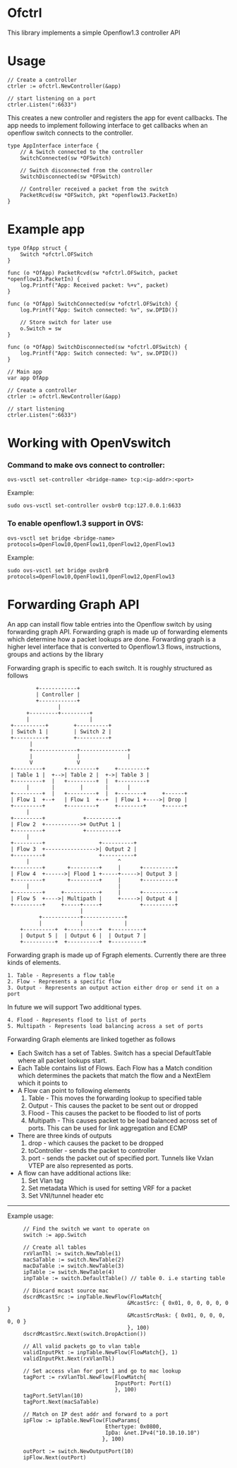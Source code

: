 # Ofctrl

This library implements a simple Openflow1.3 controller API

# Usage

    // Create a controller
    ctrler := ofctrl.NewController(&app)

    // start listening on a port
    ctrler.Listen(":6633")
    
This creates a new controller and registers the app for event callbacks. The app needs to implement following interface to get callbacks when an openflow switch connects to the controller.


    type AppInterface interface {
        // A Switch connected to the controller
        SwitchConnected(sw *OFSwitch)
    
        // Switch disconnected from the controller
        SwitchDisconnected(sw *OFSwitch)
    
        // Controller received a packet from the switch
        PacketRcvd(sw *OFSwitch, pkt *openflow13.PacketIn)
    }

# Example app

    type OfApp struct {
        Switch *ofctrl.OFSwitch
    }
    
    func (o *OfApp) PacketRcvd(sw *ofctrl.OFSwitch, packet *openflow13.PacketIn) {
        log.Printf("App: Received packet: %+v", packet)
    }
    
    func (o *OfApp) SwitchConnected(sw *ofctrl.OFSwitch) {
        log.Printf("App: Switch connected: %v", sw.DPID())
    
        // Store switch for later use
        o.Switch = sw
    }
    
    func (o *OfApp) SwitchDisconnected(sw *ofctrl.OFSwitch) {
        log.Printf("App: Switch connected: %v", sw.DPID())
    }

    // Main app
    var app OfApp
    
    // Create a controller
    ctrler := ofctrl.NewController(&app)
    
    // start listening
    ctrler.Listen(":6633")
    
# Working with OpenVswitch

### Command to make ovs connect to controller:
`ovs-vsctl set-controller <bridge-name> tcp:<ip-addr>:<port>`

Example:

    sudo ovs-vsctl set-controller ovsbr0 tcp:127.0.0.1:6633

### To enable openflow1.3 support in OVS:
`ovs-vsctl set bridge <bridge-name> protocols=OpenFlow10,OpenFlow11,OpenFlow12,OpenFlow13`

Example:

    sudo ovs-vsctl set bridge ovsbr0 protocols=OpenFlow10,OpenFlow11,OpenFlow12,OpenFlow13

# Forwarding Graph API
An app can install flow table entries into the Openflow switch by using forwarding graph API.
Forwarding graph is made up of forwarding elements which determine how a packet lookups are done. Forwarding graph is a higher level interface that is converted to Openflow1.3 flows, instructions, groups and actions by the library

 Forwarding graph is specific to each switch. It is roughly structured as follows
```
         +------------+
         | Controller |
         +------------+
                |
      +---------+---------+
      |                   |
 +----------+        +----------+
 | Switch 1 |        | Switch 2 |
 +----------+        +----------+
       |
       +--------------+---------------+
       |              |               |
       V              V
 +---------+      +---------+     +---------+
 | Table 1 |  +-->| Table 2 |  +->| Table 3 |
 +---------+  |   +---------+  |  +---------+
      |       |        |       |      |
 +---------+  |   +---------+  |  +--------+     +------+
 | Flow 1  +--+   | Flow 1  +--+  | Flow 1 +---->| Drop |
 +---------+      +---------+     +--------+     +------+
      |
 +---------+            +----------+
 | Flow 2  +----------->+ OutPut 1 |
 +---------+            +----------+
      |
 +---------+                 +----------+
 | Flow 3  +---------------->| Output 2 |
 +---------+                 +----------+
      |                            ^
 +---------+       +---------+     |      +----------+
 | Flow 4  +------>| Flood 1 +-----+----->| Output 3 |
 +---------+       +---------+     |      +----------+
      |                            |
 +---------+     +-----------+     |      +----------+
 | Flow 5  +---->| Multipath |     +----->| Output 4 |
 +---------+     +-----+-----+            +----------+
                       |
          +------------+-------------+
          |            |             |
    +----------+  +----------+  +----------+
    | Output 5 |  | Output 6 |  | Output 7 |
    +----------+  +----------+  +----------+
```

 Forwarding graph is made up of Fgraph elements. Currently there are three
 kinds of elements.
 
    1. Table - Represents a flow table
    2. Flow - Represents a specific flow 
    3. Output - Represents an output action either drop or send it on a port

In future we will support Two additional types.

    4. Flood - Represents flood to list of ports
    5. Multipath - Represents load balancing across a set of ports
    
Forwarding Graph elements are linked together as follows

 - Each Switch has a set of Tables. Switch has a special DefaultTable where all packet lookups start.
 - Each Table contains list of Flows. Each Flow has a Match condition which determines the packets that match the flow and a NextElem which it points to
 - A Flow can point to following elements
      1. Table - This moves the forwarding lookup to specified table
      2. Output - This causes the packet to be sent out or dropped
      3. Flood  - This causes the packet to be flooded to list of ports
      4. Multipath - This causes packet to be load balanced across set of ports. This can be used for link aggregation and ECMP
 - There are three kinds of outputs
      1. drop - which causes the packet to be dropped
      2. toController - sends the packet to controller
      3. port - sends the packet out of specified port. Tunnels like Vxlan VTEP are also represented as ports.
 - A flow can have additional actions like:
    1. Set Vlan tag
    2. Set metadata Which is used for setting VRF for a packet 
    3. Set VNI/tunnel header etc

 ----------------------------------------------------------------
 Example usage:
```
     // Find the switch we want to operate on
     switch := app.Switch
     
     // Create all tables
     rxVlanTbl := switch.NewTable(1)
     macSaTable := switch.NewTable(2)
     macDaTable := switch.NewTable(3)
     ipTable := switch.NewTable(4)
     inpTable := switch.DefaultTable() // table 0. i.e starting table
    
     // Discard mcast source mac
     dscrdMcastSrc := inpTable.NewFlow(FlowMatch{
                                      &McastSrc: { 0x01, 0, 0, 0, 0, 0 }
                                      &McastSrcMask: { 0x01, 0, 0, 0, 0, 0 }
                                      }, 100)
     dscrdMcastSrc.Next(switch.DropAction())
    
     // All valid packets go to vlan table
     validInputPkt := inpTable.NewFlow(FlowMatch{}, 1)
     validInputPkt.Next(rxVlanTbl)
    
     // Set access vlan for port 1 and go to mac lookup
     tagPort := rxVlanTbl.NewFlow(FlowMatch{
                                  InputPort: Port(1)
                                  }, 100)
     tagPort.SetVlan(10)
     tagPort.Next(macSaTable)
    
     // Match on IP dest addr and forward to a port
     ipFlow := ipTable.NewFlow(FlowParams{
                               Ethertype: 0x0800,
                               IpDa: &net.IPv4("10.10.10.10")
                              }, 100)
    
     outPort := switch.NewOutputPort(10)
     ipFlow.Next(outPort)
```
